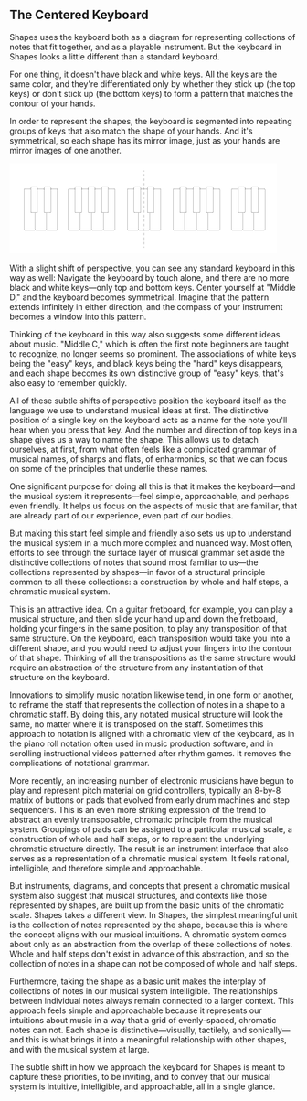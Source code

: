 ## The Centered Keyboard



Shapes uses the keyboard both as a diagram for representing collections of notes that fit together, and as a playable instrument. But the keyboard in Shapes looks a little different than a standard keyboard.

For one thing, it doesn't have black and white keys. All the keys are the same color, and they're differentiated only by whether they stick up (the top keys) or don't stick up (the bottom keys) to form a pattern that matches the contour of your hands.

In order to represent the shapes, the keyboard is segmented into repeating groups of keys that also match the shape of your hands. And it's symmetrical, so each shape has its mirror image, just as your hands are mirror images of one another.

![group of shapes](../media/groups_symm.png)

With a slight shift of perspective, you can see any standard keyboard in this way as well: Navigate the keyboard by touch alone, and there are no more black and white keys&mdash;only top and bottom keys. Center yourself at "Middle D," and the keyboard becomes symmetrical. Imagine that the pattern extends infinitely in either direction, and the compass of your instrument becomes a window into this pattern.

Thinking of the keyboard in this way also suggests some different ideas about music. "Middle C," which is often the first note beginners are taught to recognize, no longer seems so prominent. The associations of white keys being the "easy" keys, and black keys being the "hard" keys disappears, and each shape becomes its own distinctive group of "easy" keys, that's also easy to remember quickly.

All of these subtle shifts of perspective position the keyboard itself as the language we use to understand musical ideas at first. The distinctive position of a single key on the keyboard acts as a name for the note you'll hear when you press that key. And the number and direction of top keys in a shape gives us a way to name the shape. This allows us to detach ourselves, at first, from what often feels like a complicated grammar of musical names, of sharps and flats, of enharmonics, so that we can focus on some of the principles that underlie these names.

One significant purpose for doing all this is that it makes the keyboard&mdash;and the musical system it represents&mdash;feel simple, approachable, and perhaps even friendly. It helps us focus on the aspects of music that are familiar, that are already part of our experience, even part of our bodies.

But making this start feel simple and friendly also sets us up to understand the musical system in a much more complex and nuanced way. Most often, efforts to see through the surface layer of musical grammar set aside the distinctive collections of notes that sound most familiar to us&mdash;the collections represented by shapes&mdash;in favor of a structural principle common to all these collections: a construction by whole and half steps, a chromatic musical system.

This is an attractive idea. On a guitar fretboard, for example, you can play a musical structure, and then slide your hand up and down the fretboard, holding your fingers in the same position, to play any transposition of that same structure. On the keyboard, each transposition would take you into a different shape, and you would need to adjust your fingers into the contour of that shape. Thinking of all the transpositions as the same structure would require an abstraction of the structure from any instantiation of that structure on the keyboard.

Innovations to simplify music notation likewise tend, in one form or another, to reframe the staff that represents the collection of notes in a shape to a chromatic staff. By doing this, any notated musical structure will look the same, no matter where it is transposed on the staff. Sometimes this approach to notation is aligned with a chromatic view of the keyboard, as in the piano roll notation often used in music production software, and in scrolling instructional videos patterned after rhythm games. It removes the complications of notational grammar.

More recently, an increasing number of electronic musicians have begun to play and represent pitch material on grid controllers, typically an 8-by-8 matrix of buttons or pads that evolved from early drum machines and step sequencers. This is an even more striking expression of the trend to abstract an evenly transposable, chromatic principle from the musical system. Groupings of pads can be assigned to a particular musical scale, a construction of whole and half steps, or to represent the underlying chromatic structure directly. The result is an instrument interface that also serves as a representation of a chromatic musical system. It feels rational, intelligible, and therefore simple and approachable.

But instruments, diagrams, and concepts that present a chromatic musical system also suggest that musical structures, and contexts like those represented by shapes, are built up from the basic units of the chromatic scale. Shapes takes a different view. In Shapes, the simplest meaningful unit is the collection of notes represented by the shape, because this is where the concept aligns with our musical intuitions. A chromatic system comes about only as an abstraction from the overlap of these collections of notes. Whole and half steps don't exist in advance of this abstraction, and so the collection of notes in a shape can not be composed of whole and half steps.

Furthermore, taking the shape as a basic unit makes the interplay of collections of notes in our musical system intelligible. The relationships between individual notes always remain connected to a larger context. This approach feels simple and approachable because it represents our intuitions about music in a way that a grid of evenly-spaced, chromatic notes can not. Each shape is distinctive&mdash;visually, tactilely, and sonically&mdash;and this is what brings it into a meaningful relationship with other shapes, and with the musical system at large.

The subtle shift in how we approach the keyboard for Shapes is meant to capture these priorities, to be inviting, and to convey that our musical system is intuitive, intelligible, and approachable, all in a single glance.
